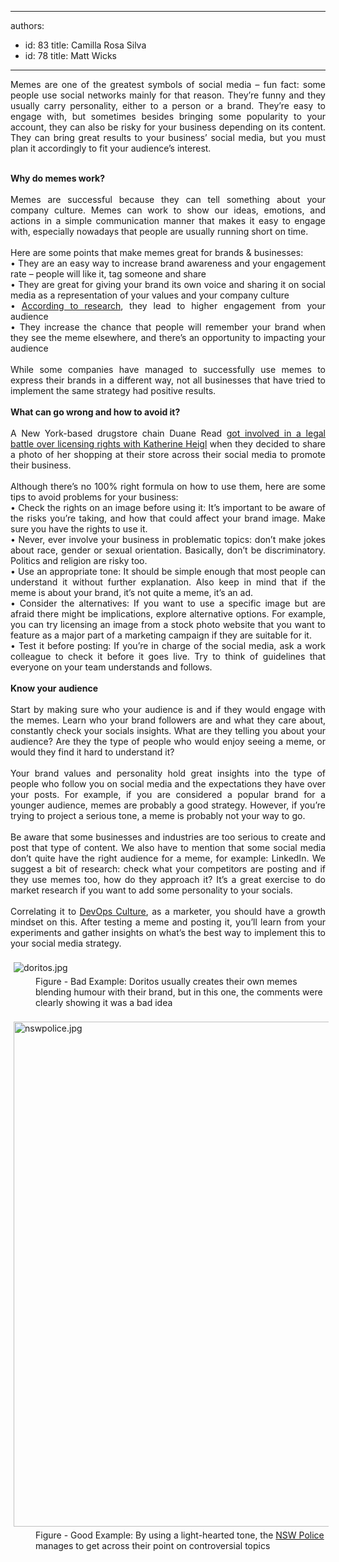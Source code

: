 

---
authors:
  - id: 83
    title: Camilla Rosa Silva
  - id: 78
    title: Matt Wicks
---




<span class='intro'> <div style="text-align&#58;justify;">Memes are one of the greatest symbols of social media – fun fact&#58; some people use social networks mainly for that reason. They’re funny and they usually carry personality, either to a person or a brand. They’re easy to engage with, but sometimes besides bringing some popularity to your account, they can also be risky for your business depending on its content. They can bring great results to your business’ social media, but you must plan it accordingly to fit your audience’s interest.</div><br> </span>

<div style="text-align&#58;justify;"> 
   <strong>Why do memes work? <br></strong></div><div style="text-align&#58;justify;"><strong></strong> <br></div><div style="text-align&#58;justify;"><div> 
   </div><div> 
</div></div><div style="text-align&#58;justify;">Memes are successful because they can tell something about your company culture. Memes can work to show our ideas, emotions, and actions in a simple communication manner that makes it easy to engage with, especially nowadays that people are usually running short on time.</div><div style="text-align&#58;justify;"><br></div><div style="text-align&#58;justify;"><div> 
   </div><div> 
</div></div><div style="text-align&#58;justify;">Here are some points that make memes great for brands &amp; businesses&#58; <br></div><div style="text-align&#58;justify;">• They are an easy way to increase brand awareness and your engagement rate – people will like it, tag someone and share <br></div><div style="text-align&#58;justify;">• They are great for giving your brand its own voice and sharing it on social media as a representation of your values and your company culture <br></div><div style="text-align&#58;justify;">• <a href="https&#58;//medium.com/%40DashHudson/do-memes-get-better-instagram-engagement-than-other-photos-fcce7c591b9d">According to research</a>, they lead to higher engagement from your audience <br></div><div style="text-align&#58;justify;">• They increase the chance that people will remember your brand when they see the meme elsewhere, and there’s an opportunity to impacting your audience</div><div style="text-align&#58;justify;"><br></div><div style="text-align&#58;justify;"><div> 
   </div><div> 
</div></div><div style="text-align&#58;justify;">While some companies have managed to successfully use memes to express their brands in a different way, not all businesses that have tried to implement the same strategy had positive results.</div><div style="text-align&#58;justify;"><br></div><div style="text-align&#58;justify;"><div> 
   </div><div> 
</div></div><div style="text-align&#58;justify;"> 
   <strong>What can go wrong and how to avoid it?</strong></div><div style="text-align&#58;justify;"><strong><br></strong></div><div style="text-align&#58;justify;"><div> 
   </div><div> 
</div></div><div style="text-align&#58;justify;">A New York-based drugstore chain Duane Read <a href="https&#58;//edition.cnn.com/2014/04/10/showbiz/katherine-heigl-duane-reade-lawsuit/">got involved in a legal battle over licensing rights with Katherine Heigl</a> when they decided to share a photo of her shopping at their store across their social media to promote their business.</div><div style="text-align&#58;justify;"><br></div><div style="text-align&#58;justify;"><div> 
   </div><div> 
</div></div><div style="text-align&#58;justify;">Although there’s no 100% right formula on how to use them, here are some tips to avoid problems for your business&#58;</div><div style="text-align&#58;justify;"><div> 
   </div><div> 
</div></div><div style="text-align&#58;justify;">• Check the rights on an image before using it&#58; It’s important to be aware of the risks you’re taking, and how that could affect your brand image. Make sure you have the rights to use it. <br></div><div style="text-align&#58;justify;">• Never, ever involve your business in problematic topics&#58; don’t make jokes about race, gender or sexual orientation. Basically, don’t be discriminatory. Politics and religion are risky too.</div><div style="text-align&#58;justify;">• Use an appropriate tone&#58; It should be simple enough that most people can understand it without further explanation. Also keep in mind that if the meme is about your brand, it’s not quite a meme, it’s an ad.</div><div style="text-align&#58;justify;">• Consider the alternatives&#58; If you want to use a specific image but are afraid there might be implications, explore alternative options. For example, you can try licensing an image from a stock photo website that you want to feature as a major part of a marketing campaign if they are suitable for it. <br></div><div style="text-align&#58;justify;">• Test it before posting&#58; If you’re in charge of the social media, ask a work colleague to check it before it goes live. Try to think of guidelines that everyone on your team understands and follows.</div><div style="text-align&#58;justify;"><br></div><div style="text-align&#58;justify;"><div> 
   </div><div> 
</div></div><div style="text-align&#58;justify;"> 
   <strong>Know your audience</strong></div><div style="text-align&#58;justify;"><strong><br></strong></div><div style="text-align&#58;justify;"><div> 
   </div><div> 
</div></div><div style="text-align&#58;justify;">Start by making sure who your audience is and if they would engage with the memes. Learn who your brand followers are and what they care about, constantly check your socials insights. What are they telling you about your audience? Are they the type of people who would enjoy seeing a meme, or would they find it hard to understand it?</div><div style="text-align&#58;justify;"><br></div><div style="text-align&#58;justify;"><div> 
   </div><div> 
</div></div><div style="text-align&#58;justify;">Your brand values and personality hold great insights into the type of people who follow you on social media and the expectations they have over your posts. For example, if you are considered a popular brand for a younger audience, memes are probably a good strategy. However, if you’re trying to project a serious tone, a meme is probably not your way to go.</div><div style="text-align&#58;justify;"><br></div><div style="text-align&#58;justify;"><div> 
   </div><div> 
</div></div><div style="text-align&#58;justify;">Be aware that some businesses and industries are too serious to create and post that type of content. We also have to mention that some social media don’t quite have the right audience for a meme, for example&#58; LinkedIn. We suggest a bit of research&#58; check what your competitors are posting and if they use memes too, how do they approach it? It’s a great exercise to do market research if you want to add some personality to your socials.</div><div style="text-align&#58;justify;"><br></div><div style="text-align&#58;justify;"><div> 
   </div><div> 
</div></div><div style="text-align&#58;justify;">Correlating it to <a href="https&#58;//docs.microsoft.com/en-us/azure/devops/learn/what-is-devops-culture">DevOps Culture</a>, as a marketer, you should have a growth mindset on this. After testing a meme and posting it, you’ll learn from your experiments and gather insights on what’s the best way to implement this to your social media strategy.</div><div> 
   <br> 
</div><div> 
   <img src="/SiteAssets/do-you-know-why-you-should-use-memes-as-part-of-your-business-social-media-content/doritos.jpg" alt="doritos.jpg" style="margin&#58;5px;" /> <dd class="ssw15-rteElement-FigureBad">Figure - Bad Example&#58; Doritos usually creates their own memes blending humour with their brand, but in this one, the comments were clearly showing it was a bad idea </dd></div><div><br>
   </div><div><img src="/SiteAssets/do-you-know-why-you-should-use-memes-as-part-of-your-business-social-media-content/nswpolice.jpg" alt="nswpolice.jpg" style="margin&#58;5px;width&#58;808px;" /><br>
</div><div>
    <dd class="ssw15-rteElement-FigureGood">Figure - Good Example&#58; By using a light-hearted tone, the <a href="https&#58;//www.facebook.com/nswpoliceforce/">NSW Police</a> manages to get across their point on controversial topics</dd></div> <br>


